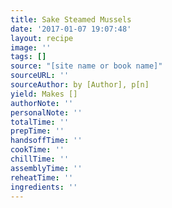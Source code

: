 ```yaml
---
title: Sake Steamed Mussels
date: '2017-01-07 19:07:48'
layout: recipe
image: ''
tags: []
source: "[site name or book name]"
sourceURL: ''
sourceAuthor: by [Author], p[n]
yield: Makes []
authorNote: ''
personalNote: ''
totalTime: ''
prepTime: ''
handsoffTime: ''
cookTime: ''
chillTime: ''
assemblyTime: ''
reheatTime: ''
ingredients: ''
---
```

